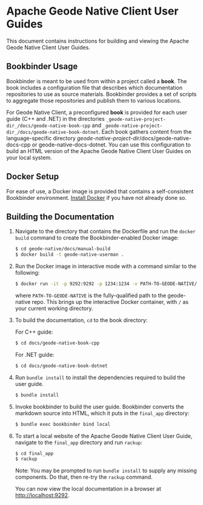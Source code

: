 # Apache Geode Native Client User Guides

This document contains instructions for building and viewing the Apache Geode Native Client User Guides.

## Bookbinder Usage

Bookbinder is meant to be used from within a project called a **book**. The book includes a configuration file that describes which documentation repositories to use as source materials. Bookbinder provides a set of scripts to aggregate those repositories and publish them to various locations.

For Geode Native Client, a preconfigured **book** is provided for each user guide (C++ and .NET) in the directories `_geode-native-project-dir_/docs/geode-native-book-cpp` and `_geode-native-project-dir_/docs/geode-native-book-dotnet`. Each book gathers content from the language-specific directory _geode-native-project-dir_/docs/geode-native-docs-cpp or geode-native-docs-dotnet. You can use this configuration to build an HTML version of the Apache Geode Native Client User Guides on your local system.

<a name="docker-setup"></a>
## Docker Setup

For ease of use, a Docker image is provided that contains a self-consistent Bookbinder environment. [Install Docker](https://docs.docker.com/install/) if you have not already done so.

<a name="building-the-documentation"></a>
## Building the Documentation

1. Navigate to the directory that contains the Dockerfile and run the `docker build` command to create the Bookbinder-enabled Docker image:

    ```bash
    $ cd geode-native/docs/manual-build
    $ docker build -t geode-native-userman .
    ```
    
1. Run the Docker image in interactive mode with a command similar to the following:

    ```bash
    $ docker run -it -p 9292:9292 -p 1234:1234 -v PATH-TO-GEODE-NATIVE/docs:/docs geode-native-userman
    ```

    where `PATH-TO-GEODE-NATIVE` is the fully-qualified path to the geode-native repo. This brings up the interactive Docker container, with `/` as your current working directory.

1. To build the documentation, `cd` to the book directory:

    For C++ guide:
    
    ```bash
    $ cd docs/geode-native-book-cpp
    ```

    For .NET guide:
    
    ```bash
    $ cd docs/geode-native-book-dotnet
    ```

1. Run `bundle install` to install the dependencies required to build the user guide.

    ```bash
    $ bundle install
    ```

1. Invoke bookbinder to build the user guide. Bookbinder converts the markdown source into HTML, which it puts in the `final_app` directory:

    ```bash
    $ bundle exec bookbinder bind local
    ```

1. To start a local website of the Apache Geode Native Client User Guide, navigate to the `final_app` directory and run `rackup`:

    ```bash
    $ cd final_app
    $ rackup
    ```

    Note: You may be prompted to run `bundle install` to supply any missing components. Do that, then re-try the `rackup` command.

   You can now view the local documentation in a browser at <http://localhost:9292>. 

